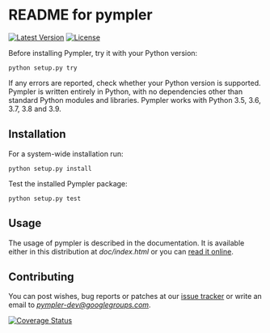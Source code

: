 README for pympler
==================

[![Latest Version](https://img.shields.io/pypi/v/pympler.svg)](https://pypi.org/project/Pympler/)
[![License](https://img.shields.io/pypi/l/pympler.svg)](https://pypi.org/project/Pympler/)


Before installing Pympler, try it with your Python version:

    python setup.py try

If any errors are reported, check whether your Python version is supported.
Pympler is written entirely in Python, with no dependencies other than standard
Python modules and libraries. Pympler works with Python 3.5, 3.6, 3.7, 3.8 and
3.9.

Installation
------------

For a system-wide installation run:

    python setup.py install

Test the installed Pympler package:

    python setup.py test


Usage
-----

The usage of pympler is described in the documentation.  It is
available either in this distribution at *doc/index.html* or
you can [read it online](https://pympler.readthedocs.io/en/latest/).


Contributing
------------

You can post wishes, bug reports or patches at our
[issue tracker](https://github.com/pympler/pympler/issues) or
write an email to *pympler-dev@googlegroups.com*.


[![Coverage Status](https://coveralls.io/repos/pympler/pympler/badge.svg?branch=master)](https://coveralls.io/r/pympler/pympler?branch=master)
